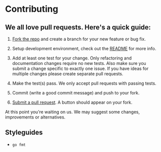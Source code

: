 # Contributing

## We all love pull requests. Here's a quick guide:

1. [Fork the repo](https://help.github.com/articles/fork-a-repo) and create a branch
for your new feature or bug fix.

2. Setup development environment, check out the [README](README.md) for more info.

3. Add at least one test for your change. Only refactoring and documentation changes
require no new tests. Also make sure you submit a change specific to exactly one issue. If you have ideas for multiple
changes please create separate pull requests.

4. Make the test(s) pass. We only accept pull requests with passing tests.

5. Commit (write a good commit message) and push to your fork.

6. [Submit a pull request](https://help.github.com/articles/about-pull-requests/). A button should
appear on your fork.

At this point you're waiting on us. We may suggest some changes, improvements or alternatives.

## Styleguides
* `go fmt`